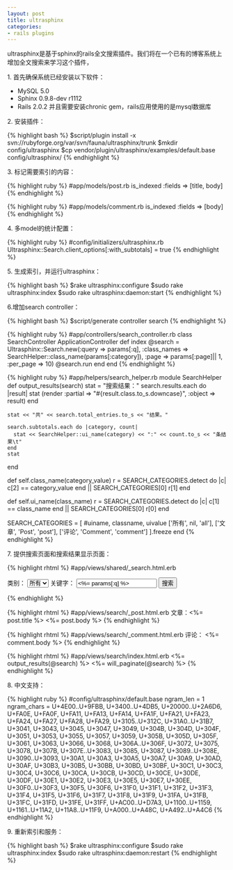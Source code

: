```yaml
---
layout: post
title: ultrasphinx
categories:
- rails plugins
---
```

ultrasphinx是基于sphinx的rails全文搜索插件。我们将在一个已有的博客系统上增加全文搜索来学习这个插件，

1\. 首先确保系统已经安装以下软件：
* MySQL 5.0
* Sphinx 0.9.8-dev r1112
* Rails 2.0.2 
并且需要安装chronic gem，rails应用使用的是mysql数据库

2\. 安装插件：

{% highlight bash %}
$script/plugin install -x svn://rubyforge.org/var/svn/fauna/ultrasphinx/trunk
$mkdir config/ultrasphinx
$cp vendor/plugin/ultrasphinx/examples/default.base config/ultrasphinx/
{% endhighlight %}

3\. 标记需要索引的内容：

{% highlight ruby %}
#app/models/post.rb
is_indexed :fields => [title, body]
{% endhighlight %}

{% highlight ruby %}
#app/models/comment.rb
is_indexed :fields => [body] 
{% endhighlight %}

4\. 多model的统计配置：

{% highlight ruby %}
#config/initializers/ultrasphinx.rb
Ultrasphinx::Search.client_options[:with_subtotals] = true
{% endhighlight %}

5\. 生成索引，并运行ultrasphinx：

{% highlight bash %}
$rake ultrasphinx:configure
$sudo rake ultrasphinx:index
$sudo rake ultrasphinx:daemon:start
{% endhighlight %}

6\.增加search controller：

{% highlight bash %}
$script/generate controller search
{% endhighlight %}

{% highlight ruby %}
#app/controllers/search_controller.rb
class SearchController  ApplicationController
  def index
    @search = Ultrasphinx::Search.new(:query => params[:q],
                                      :class_names => SearchHelper::class_name(params[:category]),
                                      :page => params[:page]|| 1,
                                      :per_page => 10)
    @search.run
  end
end
{% endhighlight %}

{% highlight ruby %}
#app/helpers/search_helper.rb
module SearchHelper
  def output_results(search)
    stat = "搜索结果："
    search.results.each do |result|
      stat  (render :partial => "#{result.class.to_s.downcase}", :object => result)
    end

    stat << "共" << search.total_entries.to_s << "结果。"

    search.subtotals.each do |category, count|
      stat << SearchHelper::ui_name(category) << ":" << count.to_s << "条结果\t"
    end
    stat
  end

  def self.class_name(category_value)
    r = SEARCH_CATEGORIES.detect do |c|
      c[2] == category_value
    end || SEARCH_CATEGORIES[0]
    r[1]
  end

  def self.ui_name(class_name)
    r = SEARCH_CATEGORIES.detect do |c|
      c[1] == class_name
    end || SEARCH_CATEGORIES[0]
    r[0]
  end

  SEARCH_CATEGORIES = [
    #uiname, classname, uivalue
    ['所有', nil, 'all'],
    ['文章', 'Post', 'post'],
    ['评论', 'Comment', 'comment']
  ].freeze
end
{% endhighlight %}

7\. 提供搜索页面和搜索结果显示页面：

{% highlight rhtml %}
#app/views/shared/_search.html.erb
<form action="/search" method="get" id="search_form">
  <label for="search_category">类别：</label>
  <select id="search_category" name="category">
    <option value="all" selected="selected">所有</option>
    <option value="post">文章</option>
    <option value="comment">评论</option>
  </select>
  <label for="q">关键字：</label>
  <input type="text" name="q" value="<%= params[:q] %>" id="q">
  <input type="submit" value="搜索">
</form>
{% endhighlight %}

{% highlight rhtml %}
#app/views/search/_post.html.erb
文章：<%= post.title %>
<%= post.body %>
{% endhighlight %}

{% highlight rhtml %}
#app/views/search/_comment.html.erb
评论：
<%= comment.body %>
{% endhighlight %}

{% highlight rhtml %}
#app/views/search/index.html.erb
<%= output_results(@search) %>
<%= will_paginate(@search) %>
{% endhighlight %}

8\. 中文支持：

{% highlight ruby %}
#config/ultrasphinx/default.base
ngram_len = 1
ngram_chars = U+4E00..U+9FBB, U+3400..U+4DB5, U+20000..U+2A6D6, U+FA0E, U+FA0F, U+FA11, U+FA13, U+FA14, U+FA1F, U+FA21, U+FA23, U+FA24, U+FA27, U+FA28, U+FA29, U+3105..U+312C, U+31A0..U+31B7, U+3041, U+3043, U+3045, U+3047, U+3049, U+304B, U+304D, U+304F, U+3051, U+3053, U+3055, U+3057, U+3059, U+305B, U+305D, U+305F, U+3061, U+3063, U+3066, U+3068, U+306A..U+306F, U+3072, U+3075, U+3078, U+307B, U+307E..U+3083, U+3085, U+3087, U+3089..U+308E, U+3090..U+3093, U+30A1, U+30A3, U+30A5, U+30A7, U+30A9, U+30AD, U+30AF, U+30B3, U+30B5, U+30BB, U+30BD, U+30BF, U+30C1, U+30C3, U+30C4, U+30C6, U+30CA, U+30CB, U+30CD, U+30CE, U+30DE, U+30DF, U+30E1, U+30E2, U+30E3, U+30E5, U+30E7, U+30EE, U+30F0..U+30F3, U+30F5, U+30F6, U+31F0, U+31F1, U+31F2, U+31F3, U+31F4, U+31F5, U+31F6, U+31F7, U+31F8, U+31F9, U+31FA, U+31FB, U+31FC, U+31FD, U+31FE, U+31FF, U+AC00..U+D7A3, U+1100..U+1159, U+1161..U+11A2, U+11A8..U+11F9, U+A000..U+A48C, U+A492..U+A4C6
{% endhighlight %}

9\. 重新索引和服务：

{% highlight bash %}
$rake ultrasphinx:configure
$sudo rake ultrasphinx:index
$sudo rake ultrasphinx:daemon:restart
{% endhighlight %}

